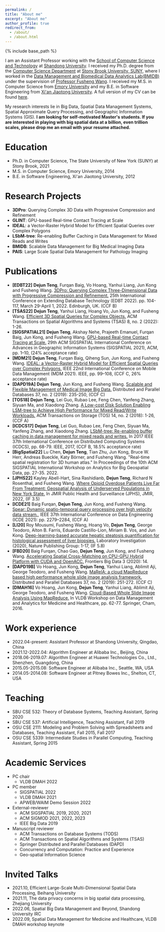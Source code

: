 ```yaml
---
permalink: /
title: "About me"
excerpt: "About me"
author_profile: true
redirect_from: 
  - /about/
  - /about.html
---
```


{% include base_path %}

I am an Assistant Professor working with the [School of Computer Science and Technology](https://www.cs.sdu.edu.cn/) at [Shandong University](https://www.sdu.edu.cn/). I received my Ph.D. degree from the [Computer Science Department](https://www.cs.stonybrook.edu/) at [Stony Brook University, SUNY](https://www.stonybrook.edu/), where I worked in the [Data Management and Biomedical Data Analytics Lab(BMIDB)](http://bmidb.cs.stonybrook.edu/) under the supervision of [Professor Fusheng Wang](https://www3.cs.stonybrook.edu/~fuswang/). I received my M.S. in Computer Science from [Emory University](https://www.cs.emory.edu/home/) and my B.E. in Software Engineering from [Xi'an Jiaotong University](http://se.xjtu.edu.cn/). A full version of my CV can be found [here](/files/cv.pdf).

My research interests lie in Big Data, Spatial Data Management Systems, Spatial Approximate Query Processing, and Geographic Information Systems (GIS). **I am looking for self-motivated Master's students. If you are interested in playing with big spatial data at a billion, even trillion scales, please drop me an email with your resume attached.**       	   

Education
======
* Ph.D. in Computer Science, The State University of New York (SUNY) at Stony Brook, 2021
* M.S. in Computer Science, Emory University, 2014
* B.E. in Software Engineering, Xi'an Jiaotong University, 2012

Research Projects
======
* **3DPro**: Querying Complex 3D Data with Progressive Compression and Refinement			     
* **GLINT**: GPU-based Real-time Contact Tracing at Scale  	       
* **IDEAL**: a Vector-Raster Hybrid Model for Efficient Spatial Queries over Complex Polygons		     
* **LSbM-tree**: Re-enabling Buffer Caching in Data Management for Mixed Reads and Writes
* **BMIDB**: Scalable Data Management for Big Medical Imaging Data		 	   
* **PAIS**: Large Scale Spatial Data Management for Pathology Imaging 

Publications
======
* **[EDBT22]** **Dejun Teng**, Furqan Baig, Vo Hoang, Yanhui Liang, Jun Kong and Fusheng Wang. [3DPro: Querying Complex Three-Dimensional Data with Progressive Compression and Refinement.](https://openproceedings.org/2022/conf/edbt/paper-24.pdf) 25th International Conference on Extending Database Technology (EDBT 2022). pp. 104-117, March 29-April 1, 2022. Edinburgh, UK. (CCF B)
* **[TSAS22]** **Dejun Teng**, Yanhui Liang, Hoang Vo, Jun Kong, and Fusheng Wang. [Efficient 3D Spatial Queries for Complex Objects.](https://dl.acm.org/doi/abs/10.1145/3502221) ACM Transactions on Spatial Algorithms and Systems (TSAS) 8, no. 2 (2022): 1-26.
* **[SIGSPATIAL21]** **Dejun Teng**, Akshay Nehe, Prajeeth Emanuel, Furqan Baig, Jun Kong, and Fusheng Wang. [GPU-based Real-time Contact Tracing at Scale.](https://dl.acm.org/doi/abs/10.1145/3474717.3483627) 29th ACM SIGSPATIAL International Conference on Advances in Geographic Information Systems (SIGSPATIAL 2021), ACM, pp. 1–10, (24% acceptance rate)
* **[MDM21]** **Dejun Teng**, Furqan Baig, Qiheng Sun, Jun Kong, and Fusheng Wang. [IDEAL: a Vector-Raster Hybrid Model for Efficient Spatial Queries over Complex Polygons.](https://ieeexplore.ieee.org/abstract/document/9474880) IEEE 22nd International Conference on Mobile Data Management (MDM 2021). IEEE, pp. 99–108, (CCF C, 26% acceptance rate)
* **[DAPD19A]** **Dejun Teng**, Jun Kong, and Fusheng Wang. [Scalable and Flexible Management of Medical Image Big Data.](https://link.springer.com/article/10.1007/s10619-018-7230-8) Distributed and Parallel Databases 37, no. 2 (2019): 235-250, (CCF C)
* **[TOS18]** **Dejun Teng**, Lei Guo, Rubao Lee, Feng Chen, Yanfeng Zhang, Siyuan Ma, and Xiaodong Zhang. [A Low-cost Disk Solution Enabling LSM-tree to Achieve High Performance for Mixed Read/Write Workloads.](https://dl.acm.org/doi/abs/10.1145/3162615) ACM Transactions on Storage (TOS) 14, no. 2 (2018): 1-26, (CCF A)
* **[ICDCS17]** **Dejun Teng**, Lei Guo, Rubao Lee, Feng Chen, Siyuan Ma, Yanfeng Zhang, and Xiaodong Zhang. [LSbM-tree: Re-enabling buffer caching in data management for mixed reads and writes.](https://ieeexplore.ieee.org/abstract/document/7979956) In 2017 IEEE 37th International Conference on Distributed Computing Systems (ICDCS), pp. 68-79. IEEE, 2017, (CCF B, 18.5% acceptance rate)
* **[BigSpatial22]** Lu Chen, **Dejun Teng**, Tian Zhu, Jun Kong, Bruce W. Herr, Andreas Bueckle, Katy Börner, and Fusheng Wang. "Real-time spatial registration for 3D human atlas." In Proceedings of the 10th ACM SIGSPATIAL International Workshop on Analytics for Big Geospatial Data, pp. 27-35. 2022.
* **[JPHS22]** Kayley Abell-Hart, Sina Rashidianb, **Dejun Teng**, Richard N Rosenthal, and Fusheng Wang. [Where Opioid Overdose Patients Live Far From Treatment: Geospatial Analysis of Underserved Populations in New York State.](https://publichealth.jmir.org/2022/4/e32133) In JMIR Public Health and Surveillance (JPHS), JMIR, 2022, (IF 3.5)
* **[ICDE21]** Baig Furqan, **Dejun Teng**, Jun Kong, and Fusheng Wang. [Spear: Dynamic spatio-temporal query processing over high velocity data stream.](https://ieeexplore.ieee.org/abstract/document/9458780), IEEE 37th International Conference on Data Engineering (ICDE 2021): pp. 2279–2284, (CCF A)
* **[LI20]** Roy Mousumi, Fusheng Wang, Hoang Vo, **Dejun Teng**, George Teodoro, Alton B. Farris, Eduardo Castillo-Lion, Miriam B. Vos, and Jun Kong. [Deep-learning-based accurate hepatic steatosis quantification for histological assessment of liver biopsies.](https://www.nature.com/articles/s41374-020-0463-y) Laboratory Investigation (2020), Nature Publishing Group: 1-17, (IF 5.8)
* **[FBD20]** Baig Furqan, Chao Gao, **Dejun Teng**, Jun Kong, and Fusheng Wang. [Accelerating Spatial Cross-Matching on CPU-GPU Hybrid Platform with CUDA and OpenACC.](https://www.frontiersin.org/articles/10.3389/fdata.2020.00014/full) Frontiers Big Data 3 (2020): 14.
* **[DAPD19B]** Vo Hoang, Jun Kong, **Dejun Teng**, Yanhui Liang, Ablimit Aji, George Teodoro, and Fusheng Wang. [MaReIA: a cloud MapReduce based high performance whole slide image analysis framework.](https://link.springer.com/article/10.1007/s10619-018-7237-1) Distributed and Parallel Databases 37, no. 2 (2019): 251-272. (CCF C)
* **[DMAH16]** Vo Hoang, Jun Kong, **Dejun Teng**, Yanhui Liang, Ablimit Aji, George Teodoro, and Fusheng Wang. [Cloud-Based Whole Slide Image Analysis Using MapReduce.](https://link.springer.com/chapter/10.1007/978-3-319-57741-8_5) In VLDB Workshop on Data Management and Analytics for Medicine and Healthcare, pp. 62-77. Springer, Cham, 2016.

Work experience
======
* 2022.04-present: Assistant Professor at Shandong University, Qingdao, China 
* 2021.12-2022.04: Algorithm Engineer at Alibaba Inc., Beijing, China
* 2018.06-2019.07: Algorithm Engineer at Huawei Technologies Co., Ltd., Shenzhen, Guangdong, China
* 2015.05-2015.08: Software Engineer at Alibaba Inc., Seattle, WA, USA
* 2014.05-2014.08: Software Engineer at Pitney Bowes Inc., Shelton, CT, USA

Teaching
======
* SBU CSE 532: Theory of Database Systems, Teaching Assistant, Spring 2020
* SBU CSE 537: Artificial Intelligence, Teaching Assistant, Fall 2019
* OSU CSE 2111: Modeling and Problem Solving with Spreadsheets and Databases, Teaching Assistant, Fall 2015, Fall 2017
* OSU CSE 5339: Intermediate Studies in Parallel Computing, Teaching Assistant, Spring 2015
  
Academic Services
======
* PC chair
  * VLDB DMAH 2022
* PC member
  * SIGSPATIAL 2022 
  * VLDB DMAH 2021
  * APWEB/WAIM Demo Session 2022 
* External-reviewer
  * ACM SIGSPATIAL 2019, 2020, 2021
  * ACM SIGMOD 2021, 2022, 2023
  * IEEE Big Data 2019
* Manuscript reviewer
  * ACM Transactions on Database Systems (TODS)
  * ACM Transactions on Spatial Algorithms and Systems (TSAS)
  * Springer Distributed and Parallel Databases (DAPD)
  * Concurrency and Computation: Practice and Experience
  * Geo-spatial Information Science

Invited Talks
=====
* 2021.10, Efficient Large-Scale Multi-Dimensional Spatial Data Processing, Beihang University
* 2021.11, The data privacy concerns in big spatial data processing, Zhejiang University
* 2022.06, Spatial Big Data Management and Beyond, Shandong University IRC
* 2022.09, Spatial Data Management for Medicine and Healthcare, VLDB DMAH workshop keynote




